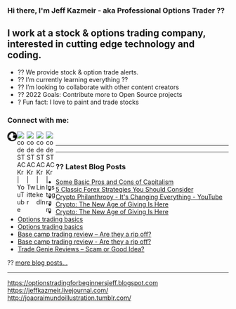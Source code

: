 

<!--
**jeffkazmeir/jeffkazmeir** is a ✨ _special_ ✨ repository because its `README.md` (this file) appears on your GitHub profile.

Here are some ideas to get you started:

- 🔭 I’m currently working on ...
- 🌱 I’m currently learning ...
- 👯 I’m looking to collaborate on ...
- 🤔 I’m looking for help with ...
- 💬 Ask me about ...
- 📫 How to reach me: ...
- 😄 Pronouns: ...
- ⚡ Fun fact: ...
-->
### Hi there, I'm Jeff Kazmeir - aka Professional Options Trader ??
## I work at a stock & options trading company, interested in cutting edge technology and coding.

- ?? We provide stock & option trade alerts.
- ?? I’m currently learning everything ??
- ?? I’m looking to collaborate with other content creators
- ?? 2022 Goals: Contribute more to Open Source projects
- ? Fun fact: I love to paint and trade stocks


### Connect with me:

[<img align="left" alt="codeSTACKr.com" width="22px" src="https://raw.githubusercontent.com/iconic/open-iconic/master/svg/globe.svg" />][website]
[<img align="left" alt="codeSTACKr | YouTube" width="22px" src="https://cdn.jsdelivr.net/npm/simple-icons@v3/icons/youtube.svg" />][youtube]
[<img align="left" alt="codeSTACKr | Twitter" width="22px" src="https://cdn.jsdelivr.net/npm/simple-icons@v3/icons/twitter.svg" />][twitter]
[<img align="left" alt="codeSTACKr | LinkedIn" width="22px" src="https://cdn.jsdelivr.net/npm/simple-icons@v3/icons/linkedin.svg" />][linkedin]
[<img align="left" alt="codeSTACKr | Instagram" width="22px" src="https://cdn.jsdelivr.net/npm/simple-icons@v3/icons/instagram.svg" />][instagram]

<br />

---

---

### ?? Latest Blog Posts

<!-- BLOG-POST-LIST:START -->
- [Some Basic Pros and Cons of Capitalism](https://optionstradingforbeginnersjeff.blogspot.com/2022/08/some-basic-pros-and-cons-of-capitalism.html)
- [5 Classic Forex Strategies You Should Consider](https://optionstradingforbeginnersjeff.blogspot.com/2022/08/5-classic-forex-strategies-you-should.html)
- [Crypto Philanthropy - It&#39;s Changing Everything - YouTube](https://www.youtube.com/watch?v=fcU-oMDeKmU&feature=youtu.be)
- [Crypto: The New Age of Giving Is Here](https://howtotradeoptionsforbeginners.wordpress.com/2022/05/03/crypto-the-new-age-of-giving-is-here/)
- [Crypto: The New Age of Giving Is Here](https://optionstradingforbeginnersjeff.blogspot.com/2022/05/crypto-new-age-of-giving-is-here.html)
- [Options trading basics](https://howtotradeoptionsforbeginners.wordpress.com/2022/04/20/options-trading-basics/)
- [Options trading basics](https://optionstradingforbeginnersjeff.blogspot.com/2022/04/options-trading-basics.html)
- [Base camp trading review – Are they a rip off?](https://howtotradeoptionsforbeginners.wordpress.com/2022/04/18/base-camp-trading-review-are-they-a-rip-off/)
- [Base camp trading review - Are they a rip off?](https://optionstradingforbeginnersjeff.blogspot.com/2022/04/base-camp-trading-review-are-they-rip.html)
- [Trade Genie Reviews – Scam or Good Idea?](https://howtotradeoptionsforbeginners.wordpress.com/2022/04/07/trade-genie-reviews-scam-or-good-idea/)
<!-- BLOG-POST-LIST:END -->

?? [more blog posts...](https://theministerofcapitalism.com/blog/)

---


[website]: https://kingtradingsystems.com/blog/
[twitter]: https://twitter.com/optionstradejef
[youtube]: https://www.youtube.com/channel/UCEo82TuA0YdbXyO2oPecIHQ
[instagram]: https://tradingoptionsforbeginners.medium.com
[linkedin]: https://ca.linkedin.com/in/theministerofcapitalism
 https://optionstradingforbeginnersjeff.blogspot.com
 https://jeffkazmeir.livejournal.com/
 http://joaoraimundoillustration.tumblr.com/




